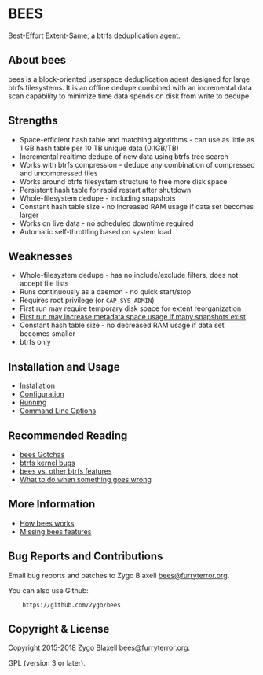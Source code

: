 BEES
====

Best-Effort Extent-Same, a btrfs deduplication agent.

About bees
----------

bees is a block-oriented userspace deduplication agent designed for large
btrfs filesystems.  It is an offline dedupe combined with an incremental
data scan capability to minimize time data spends on disk from write
to dedupe.

Strengths
---------

 * Space-efficient hash table and matching algorithms - can use as little as 1 GB hash table per 10 TB unique data (0.1GB/TB)
 * Incremental realtime dedupe of new data using btrfs tree search
 * Works with btrfs compression - dedupe any combination of compressed and uncompressed files
 * Works around btrfs filesystem structure to free more disk space
 * Persistent hash table for rapid restart after shutdown
 * Whole-filesystem dedupe - including snapshots
 * Constant hash table size - no increased RAM usage if data set becomes larger
 * Works on live data - no scheduled downtime required
 * Automatic self-throttling based on system load

Weaknesses
----------

 * Whole-filesystem dedupe - has no include/exclude filters, does not accept file lists
 * Runs continuously as a daemon - no quick start/stop
 * Requires root privilege (or `CAP_SYS_ADMIN`)
 * First run may require temporary disk space for extent reorganization
 * [First run may increase metadata space usage if many snapshots exist](gotchas.md)
 * Constant hash table size - no decreased RAM usage if data set becomes smaller
 * btrfs only

Installation and Usage
----------------------

 * [Installation](install.md)
 * [Configuration](config.md)
 * [Running](running.md)
 * [Command Line Options](options.md)

Recommended Reading
-------------------

 * [bees Gotchas](gotchas.md)
 * [btrfs kernel bugs](btrfs-kernel.md)
 * [bees vs. other btrfs features](btrfs-other.md)
 * [What to do when something goes wrong](wrong.md)

More Information
----------------

 * [How bees works](how-it-works.md)
 * [Missing bees features](missing.md)

Bug Reports and Contributions
-----------------------------

Email bug reports and patches to Zygo Blaxell <bees@furryterror.org>.

You can also use Github:

        https://github.com/Zygo/bees

Copyright & License
-------------------

Copyright 2015-2018 Zygo Blaxell <bees@furryterror.org>.

GPL (version 3 or later).
